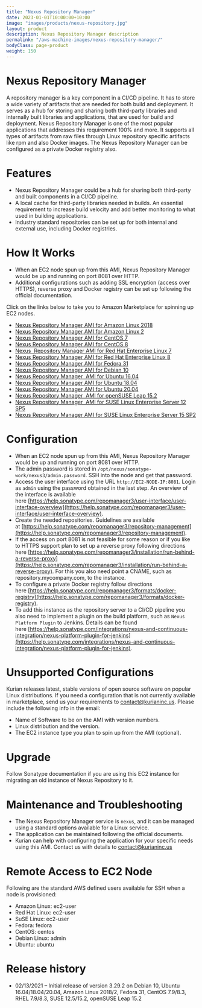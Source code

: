 ```yaml
---
title: "Nexus Repository Manager"
date: 2023-01-01T10:00:00+10:00
image: "images/products/nexus-repository.jpg"
layout: product
description: Nexus Repository Manager description
permalink: "/aws-machine-images/nexus-repository-manager/"
bodyClass: page-product
weight: 150
---
```


Nexus Repository Manager
========================

A repository manager is a key component in a CI/CD pipeline. It has to store a wide variety of artifacts that are needed for both build and deployment. It serves as a hub for storing and sharing both third-party libraries and internally built libraries and applications, that are used for build and deployment. Nexus Repository Manager is one of the most popular applications that addresses this requirement 100% and more. It supports all types of artifacts from raw files through Linux repository specific artifacts like rpm and also Docker images. The Nexus Repository Manager can be configured as a private Docker registry also.

[](https://github.com/kurianinc/ami-pub/wiki/Nexus-Repository-Manager#features)Features
=======================================================================================

*   Nexus Repository Manager could be a hub for sharing both third-party and built components in a CI/CD pipeline.
*   A local cache for third-party libraries needed in builds. An essential requirement to increase build velocity and add better monitoring to what used in building applications.
*   Industry standard repositories can be set up for both internal and external use, including Docker registries.

[](https://github.com/kurianinc/ami-pub/wiki/Nexus-Repository-Manager#how-it-works)How It Works
===============================================================================================

*   When an EC2 node spun up from this AMI, Nexus Repository Manager would be up and running on port 8081 over HTTP.
*   Additional configurations such as adding SSL encryption (access over HTTPS), reverse proxy and Docker registry can be set up following the official documentation.

Click on the links below to take you to Amazon Marketplace for spinning up EC2 nodes.

*   [Nexus Repository Manager AMI for Amazon Linux 2018](https://aws.amazon.com/marketplace/pp/B08WQ2Q2XN)
*   [Nexus Repository Manager AMI for Amazon Linux 2](https://aws.amazon.com/marketplace/pp/prodview-7bzqiwcvvg6gc?sr=0-7&ref_=beagle&applicationId=AWSMPContessa)
*   [Nexus Repository Manager AMI for CentOS 7](https://aws.amazon.com/marketplace/pp/prodview-nuutxtfrvpouy?sr=0-4&ref_=beagle&applicationId=AWSMPContessa)
*   [Nexus Repository Manager AMI for CentOS 8](https://aws.amazon.com/marketplace/pp/prodview-t24salib3u5ie?sr=0-1&ref_=beagle&applicationId=AWSMPContessa)
*   [Nexus  Repository Manager AMI for Red Hat Enterprise Linux 7](https://aws.amazon.com/marketplace/pp/prodview-aotiyj4bma6bo?sr=0-13&ref_=beagle&applicationId=AWSMPContessa)
*   [Nexus Repository Manager AMI for Red Hat Enterprise Linux 8](https://aws.amazon.com/marketplace/pp/prodview-qxuz3daefxvvi?sr=0-12&ref_=beagle&applicationId=AWSMPContessa)
*   [Nexus Repository Manager AMI for Fedora 31](https://aws.amazon.com/marketplace/pp/prodview-ybr25ax7ulqp2?sr=0-3&ref_=beagle&applicationId=AWSMPContessa)
*   [Nexus Repository Manager AMI for Debian 10](https://aws.amazon.com/marketplace/pp/prodview-rygpbatg6bl2k?sr=0-6&ref_=beagle&applicationId=AWSMPContessa)
*   [Nexus Repository Manager  AMI for Ubuntu 16.04](https://aws.amazon.com/marketplace/pp/prodview-5qepnda2tmmgs?sr=0-2&ref_=beagle&applicationId=AWSMPContessa)
*   [Nexus Repository Manager AMI for Ubuntu 18.04](https://aws.amazon.com/marketplace/pp/prodview-pqe4cgncgsz7c?sr=0-5&ref_=beagle&applicationId=AWSMPContessa)
*   [Nexus Repository Manager AMI for Ubuntu 20.04](https://aws.amazon.com/marketplace/pp/prodview-4mtkva7i3moec)
*   [Nexus Repository Manager  AMI for openSUSE Leap 15.2](https://aws.amazon.com/marketplace/pp/prodview-r2ohksnfled24?sr=0-9&ref_=beagle&applicationId=AWSMPContessa)
*   [Nexus Repository Manager  AMI for SUSE Linux Enterprise Server 12 SP5](https://aws.amazon.com/marketplace/pp/prodview-3hscgnajasokc?sr=0-11&ref_=beagle&applicationId=AWSMPContessa)
*   [Nexus Repository Manager AMI for SUSE Linux Enterprise Server 15 SP2](https://aws.amazon.com/marketplace/pp/prodview-ybodfjcpjf2yq?sr=0-10&ref_=beagle&applicationId=AWSMPContessa)

[](https://github.com/kurianinc/ami-pub/wiki/Nexus-Repository-Manager#configuration)Configuration
=================================================================================================

*   When an EC2 node spun up from this AMI, Nexus Repository Manager would be up and running on port 8081 over HTTP.
*   The admin password is stored in `/opt/nexus/sonatype-work/nexus3/admin.password`. SSH into the node and get that password.
*   Access the user interface using the URL `http://EC2-NODE-IP:8081`. Login as `admin` using the password obtained in the last step. An overview of the interface is available here [https://help.sonatype.com/repomanager3/user-interface/user-interface-overview](https://help.sonatype.com/repomanager3/user-interface/user-interface-overview).
*   Create the needed repositories. Guidelines are available at [https://help.sonatype.com/repomanager3/repository-management](https://help.sonatype.com/repomanager3/repository-management).
*   If the access on port 8081 is not feasible for some reason or if you like to HTTPS support plan to set up a reverse proxy following directions here [https://help.sonatype.com/repomanager3/installation/run-behind-a-reverse-proxy](https://help.sonatype.com/repomanager3/installation/run-behind-a-reverse-proxy). For this you also need point a CNAME, such as repository.mycompany.com, to the instance.
*   To configure a private Docker registry follow directions here [https://help.sonatype.com/repomanager3/formats/docker-registry](https://help.sonatype.com/repomanager3/formats/docker-registry).
*   To add this instance as the repository server to a CI/CD pipeline you also need to implement a plugin on the build platform, such as `Nexus Platform Plugin` to Jenkins. Details can be found here [https://help.sonatype.com/integrations/nexus-and-continuous-integration/nexus-platform-plugin-for-jenkins](https://help.sonatype.com/integrations/nexus-and-continuous-integration/nexus-platform-plugin-for-jenkins).

[](https://github.com/kurianinc/ami-pub/wiki/Nexus-Repository-Manager#unsupported-configurations)Unsupported Configurations
===========================================================================================================================

Kurian releases latest, stable versions of open source software on popular Linux distributions. If you need a configuration that is not currently available in marketplace, send us your requirements to [contact@kurianinc.us](mailto:contact@kurianinc.us). Please include the following info in the email:

*   Name of Software to be on the AMI with version numbers.
*   Linux distribution and the version.
*   The EC2 instance type you plan to spin up from the AMI (optional).

[](https://github.com/kurianinc/ami-pub/wiki/Nexus-Repository-Manager#upgrade)Upgrade
=====================================================================================

Follow Sonatype documentation if you are using this EC2 instance for migrating an old instance of Nexus Repository to it.

[](https://github.com/kurianinc/ami-pub/wiki/Nexus-Repository-Manager#maintenance-and-troubleshooting)Maintenance and Troubleshooting
=====================================================================================================================================

*   The Nexus Repository Manager service is `nexus`, and it can be managed using a standard options available for a Linux service.
*   The application can be maintained following the official documents.
*   Kurian can help with configuring the application for your specific needs using this AMI. Contact us with details to [contact@kurianinc.us](mailto:contact@kurianinc.us)

[](https://github.com/kurianinc/ami-pub/wiki/Nexus-Repository-Manager#remote-access-to-ec2-node)Remote Access to EC2 Node
=========================================================================================================================

Following are the standard AWS defined users available for SSH when a node is provisioned:

*   Amazon Linux: ec2-user
*   Red Hat Linux: ec2-user
*   SuSE Linux: ec2-user
*   Fedora: fedora
*   CentOS: centos
*   Debian Linux: admin
*   Ubuntu: ubuntu

[](https://github.com/kurianinc/ami-pub/wiki/Nexus-Repository-Manager#release-history)Release history
=====================================================================================================

*   02/13/2021 – Initial release of version 3.29.2 on Debian 10, Ubuntu 16.04/18.04/20.04, Amazon Linux 2018/2, Fedora 31, CentOS 7.9/8.3, RHEL 7.9/8.3, SUSE 12.5/15.2, openSUSE Leap 15.2
